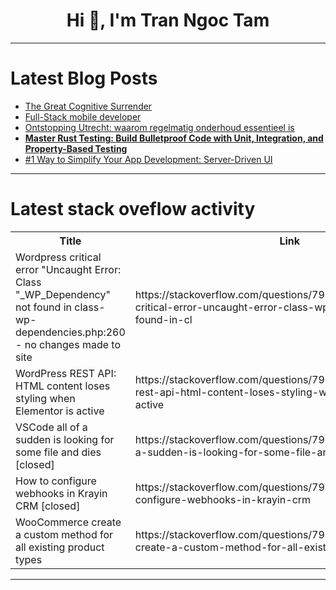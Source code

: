 <h1 align="center">Hi 👋, I'm Tran Ngoc Tam</h1>

---

# Latest Blog Posts 
<!-- BLOG-POST-LIST:START -->
- [The Great Cognitive Surrender](https://dev.to/rawveg/the-great-cognitive-surrender-2bim)
- [Full-Stack mobile developer](https://dev.to/techwithsam/full-stack-mobile-developer-3f9b)
- [Ontstopping Utrecht: waarom regelmatig onderhoud essentieel is](https://dev.to/wwloodgietersbedrijf/ontstopping-utrecht-waarom-regelmatig-onderhoud-essentieel-is-4ig3)
- [**Master Rust Testing: Build Bulletproof Code with Unit, Integration, and Property-Based Testing**](https://dev.to/aaravjoshi/master-rust-testing-build-bulletproof-code-with-unit-integration-and-property-based-testing-2g33)
- [#1 Way to Simplify Your App Development: Server-Driven UI](https://dev.to/karthik_n/1-way-to-simplify-your-app-development-server-driven-ui-20m4)
<!-- BLOG-POST-LIST:END -->

---

# Latest stack oveflow activity
<table>
  <tr><th>Title</th><th>Link</th></tr>
  <!-- STACKOVERFLOW:START --><tr><td>Wordpress critical error &quot;Uncaught Error: Class &quot;_WP_Dependency&quot; not found in class-wp-dependencies.php:260 - no changes made to site</td><td>https://stackoverflow.com/questions/79793700/wordpress-critical-error-uncaught-error-class-wp-dependency-not-found-in-cl</td></tr><tr><td>WordPress REST API: HTML content loses styling when Elementor is active</td><td>https://stackoverflow.com/questions/79793652/wordpress-rest-api-html-content-loses-styling-when-elementor-is-active</td></tr><tr><td>VSCode all of a sudden is looking for some file and dies [closed]</td><td>https://stackoverflow.com/questions/79793444/vscode-all-of-a-sudden-is-looking-for-some-file-and-dies</td></tr><tr><td>How to configure webhooks in Krayin CRM [closed]</td><td>https://stackoverflow.com/questions/79793308/how-to-configure-webhooks-in-krayin-crm</td></tr><tr><td>WooCommerce create a custom method for all existing product types</td><td>https://stackoverflow.com/questions/79793305/woocommerce-create-a-custom-method-for-all-existing-product-types</td></tr><!-- STACKOVERFLOW:END -->
</table>

---


